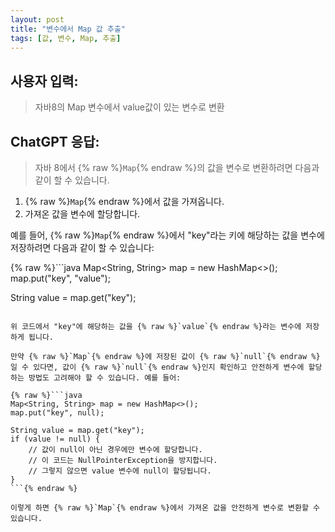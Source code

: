 ```yaml
---
layout: post
title: "변수에서 Map 값 추출"
tags: [값, 변수, Map, 추출]
---
```


## 사용자 입력:
> 자바8의 Map 변수에서 value값이 있는 변수로 변환

## ChatGPT 응답:
> 자바 8에서 {% raw %}`Map`{% endraw %}의 값을 변수로 변환하려면 다음과 같이 할 수 있습니다. 

1. {% raw %}`Map`{% endraw %}에서 값을 가져옵니다.
2. 가져온 값을 변수에 할당합니다.

예를 들어, {% raw %}`Map`{% endraw %}에서 "key"라는 키에 해당하는 값을 변수에 저장하려면 다음과 같이 할 수 있습니다:

{% raw %}```java
Map<String, String> map = new HashMap<>();
map.put("key", "value");

String value = map.get("key");
```{% endraw %}

위 코드에서 "key"에 해당하는 값을 {% raw %}`value`{% endraw %}라는 변수에 저장하게 됩니다.

만약 {% raw %}`Map`{% endraw %}에 저장된 값이 {% raw %}`null`{% endraw %}일 수 있다면, 값이 {% raw %}`null`{% endraw %}인지 확인하고 안전하게 변수에 할당하는 방법도 고려해야 할 수 있습니다. 예를 들어:

{% raw %}```java
Map<String, String> map = new HashMap<>();
map.put("key", null);

String value = map.get("key");
if (value != null) {
    // 값이 null이 아닌 경우에만 변수에 할당합니다.
    // 이 코드는 NullPointerException을 방지합니다.
    // 그렇지 않으면 value 변수에 null이 할당됩니다.
}
```{% endraw %}

이렇게 하면 {% raw %}`Map`{% endraw %}에서 가져온 값을 안전하게 변수로 변환할 수 있습니다.

